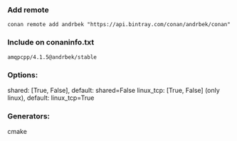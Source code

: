 ### Add remote
```
conan remote add andrbek "https://api.bintray.com/conan/andrbek/conan"
```

### Include on conaninfo.txt
```
amqpcpp/4.1.5@andrbek/stable
```

### Options:
shared: [True, False], default: shared=False
linux_tcp: [True, False] (only linux), default: linux_tcp=True

### Generators:
cmake